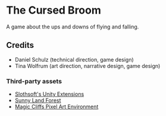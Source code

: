 # The Cursed Broom
A game about the ups and downs of flying and falling.

## Credits
- Daniel Schulz (technical direction, game design)
- Tina Wolfrum (art direction, narrative design, game design)

### Third-party assets
- [Slothsoft's Unity Extensions](https://github.com/Faulo/UnityExtensions)
- [Sunny Land Forest](https://assetstore.unity.com/packages/2d/characters/sunny-land-forest-108124)
- [Magic Cliffs Pixel Art Environment](https://assetstore.unity.com/packages/2d/textures-materials/magic-cliffs-pixel-art-environment-60458)
